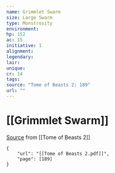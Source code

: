 ```yaml
---
name: Grimmlet Swarm
size: Large Swarm
type: Monstrosity
environment: 
hp: 152
ac: 15
initiative: 1
alignment: 
legendary: 
lair: 
unique: 
cr: 14
tags: 
source: "Tome of Beasts 2: 189"
url: ""
---
```

# [[Grimmlet Swarm]]

[Source](zotero://open-pdf/library/items/9UQIAB6R?page=189) from [[Tome of Beasts 2]]

```pdf
{
	"url": "[[Tome of Beasts 2.pdf]]",
	"page": [189]
}
```

